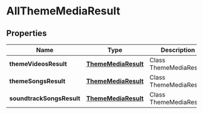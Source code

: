 

# AllThemeMediaResult


## Properties

| Name | Type | Description | Notes |
|------------ | ------------- | ------------- | -------------|
|**themeVideosResult** | [**ThemeMediaResult**](ThemeMediaResult.md) | Class ThemeMediaResult. |  [optional] |
|**themeSongsResult** | [**ThemeMediaResult**](ThemeMediaResult.md) | Class ThemeMediaResult. |  [optional] |
|**soundtrackSongsResult** | [**ThemeMediaResult**](ThemeMediaResult.md) | Class ThemeMediaResult. |  [optional] |



